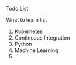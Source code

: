 Todo List

What to learn list

1. Kubernetes
2. Continuous Integration
3. Python
4. Machine Learning
5. 
